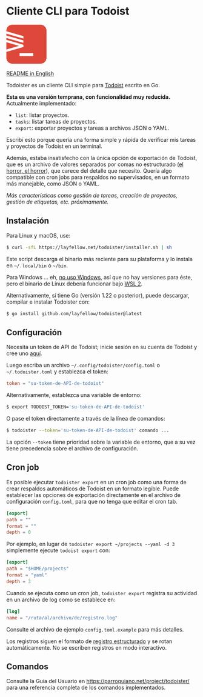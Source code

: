 # Cliente CLI para Todoist

![](icon.png)

[README in English](README.md)

Todoister es un cliente CLI simple para [Todoist](https://todoist.com/) escrito en Go.

**Esta es una versión temprana, con funcionalidad muy reducida.** Actualmente implementado:

- `list`: listar proyectos.
- `tasks`: listar tareas de proyectos.
- `export`: exportar proyectos y tareas a archivos JSON o YAML.

Escribí esto porque quería una forma simple y rápida de verificar mis tareas y proyectos de Todoist en un terminal.

Además, estaba insatisfecho con la única opción de exportación de Todoist, que es un archivo de valores separados por comas no estructurado
([el horror, el horror](https://www.oxfordreference.com/display/10.1093/acref/9780199567454.001.0001/acref-9780199567454-e-931)),
que carece del detalle que necesito. Quería algo compatible con cron jobs para respaldos no supervisados, en un formato más manejable, como JSON o YAML.

*Más características como gestión de tareas, creación de proyectos, gestión de etiquetas, etc. próximamente.*

## Instalación

Para Linux y macOS, use:

```sh
$ curl -sfL https://layfellow.net/todoister/installer.sh | sh
```

Este script descarga el binario más reciente para su plataforma y lo instala en `~/.local/bin` o `~/bin`.

Para Windows ... eh,
[no uso Windows](https://www.fsf.org/es/news/la-vida-es-mejor-juntos-cuando-evitas-windows-11),
así que no hay versiones para éste, pero el binario de Linux debería funcionar bajo
[WSL 2](https://learn.microsoft.com/en-us/windows/wsl/).

Alternativamente, si tiene Go (versión 1.22 o posterior), puede descargar, compilar e instalar
Todoister con:

```sh
$ go install github.com/layfellow/todoister@latest
```

## Configuración

Necesita un token de API de Todoist; inicie sesión en su cuenta de Todoist y cree uno
[aquí](https://app.todoist.com/app/settings/integrations/developer).

Luego escriba un archivo `~/.config/todoister/config.toml` o `~/.todoister.toml` y establezca el token:

```toml
token = "su-token-de-API-de-todoist"
```

Alternativamente, establezca una variable de entorno:

```sh
$ export TODOIST_TOKEN='su-token-de-API-de-todoist'
```
O pase el token directamente a través de la línea de comandos:

```sh
$ todoister --token='su-token-de-API-de-todoist' comando ...
```
La opción `--token` tiene prioridad sobre la variable de entorno, que a su vez tiene precedencia sobre el archivo de configuración.

## Cron job

Es posible ejecutar `todoister export` en un cron job como una forma de crear respaldos automáticos de Todoist en un formato legible.
Puede establecer las opciones de exportación directamente en el archivo de configuración `config.toml`, para que no tenga que editar el cron tab.

```toml
[export]
path = ""
format = ""
depth = 0
```

Por ejemplo, en lugar de `todoister export ~/projects --yaml -d 3` simplemente ejecute `todoist export` con:

```toml
[export]
path = "$HOME/projects"
format = "yaml"
depth = 3
```
Cuando se ejecuta como un cron job, `todoister export` registra su actividad en un archivo de log como se establece en:

```toml
[log]
name = "/ruta/al/archivo/de/registro.log"
```

Consulte el archivo de ejemplo `config.toml.example` para más detalles.

Los registros siguen el formato de
[registro estructurado](https://pkg.go.dev/log/slog) y se rotan automáticamente.
No se escriben registros en modo interactivo.

## Comandos

Consulte la Guía del Usuario en https://parroquiano.net/project/todoister/ para una referencia completa de los comandos implementados.

